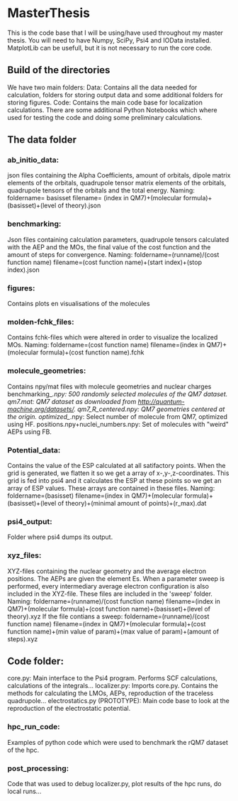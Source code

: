 # MasterThesis
This is the code base that I will be using/have used throughout my master thesis.
You will need to have Numpy, SciPy, Psi4 and IOData installed. MatplotLib can be usefull,
but it is not necessary to run the core code.

## Build of the directories
We have two main folders:
Data: Contains all the data needed for calculation, folders for storing output data and some additional folders for storing figures.
Code: Contains the main code base for localization calculations. There are some additional Python Notebooks which where used for testing the code and doing some preliminary calculations.

## The data folder

### ab_initio_data:
json files containing the Alpha Coefficients, amount of orbitals, dipole matrix elements of the orbitals, quadrupole tensor matrix elements of the orbitals, quadrupole tensors of the orbitals and the total energy.
Naming:
foldername= basisset
filename= (index in QM7)+(molecular formula)+(basisset)+(level of theory).json

### benchmarking:
Json files containing calculation parameters, quadrupole tensors calculated with the AEP and the MOs, the final value of the cost function and the amount of steps for convergence.
Naming:
foldername=(runname)/(cost function name)
filename=(cost function name)+(start index)+(stop index).json

### figures:
Contains plots en visualisations of the molecules

### molden-fchk_files:
Contains fchk-files which were altered in order to visualize the localized MOs.
Naming:
foldername=(cost function name)
filename=(index in QM7)+(molecular formula)+(cost function name).fchk

### molecule_geometries:
Contains npy/mat files with molecule geometries and nuclear charges
benchmarking_*.npy: 500 randomly selected molecules of the QM7 dataset.
qm7.mat: QM7 dataset as downloaded from http://quantum-machine.org/datasets/.
qm7_R_centered.npy: QM7 geometries centered at the origin.
optimized_*.npy: Select number of molecule from QM7, optimized using HF.
positions.npy+nuclei_numbers.npy: Set of molecules with "weird" AEPs using FB.

### Potential_data:
Contains the value of the ESP calculated at all satifactory points. When the grid is generated, we flatten it so we get a array of x-,y-,z-coordinates. This grid is fed into psi4 and it calculates the ESP at these points so we get an array of ESP values. These arrays are contained in these files.
Naming:
foldername=(basisset)
filename=(index in QM7)+(molecular formula)+(basisset)+(level of theory)+(minimal amount of points)+(r_max).dat

### psi4_output:
Folder where psi4 dumps its output.

### xyz_files:
XYZ-files containing the nuclear geometry and the average electron positions. The AEPs are given the element Es. When a parameter sweep is performed, every intermediary average electron configuration is also included in the XYZ-file. These files are included in the 'sweep' folder.
Naming:
foldername=(runname)/(cost function name)
filename=(index in QM7)+(molecular formula)+(cost function name)+(basisset)+(level of theory).xyz
If the file contians a sweep:
foldername=(runname)/(cost function name)
filename=(index in QM7)+(molecular formula)+(cost function name)+(min value of param)+(max value of param)+(amount of steps).xyz

## Code folder:
core.py: Main interface to the Psi4 program. Performs SCF calculations, calculations of the integrals...
localizer.py: Imports core.py. Contains the methods for calculating the LMOs, AEPs, reproduction of the traceless quadrupole...
electrostatics.py (PROTOTYPE): Main code base to look at the reproduction of the electrostatic potential.

### hpc_run_code:
Examples of python code which were used to benchmark the rQM7 dataset of the hpc.

### post_processing:
Code that was used to debug localizer.py, plot results of the hpc runs, do local runs...



